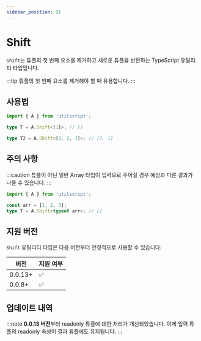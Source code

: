 ```yaml
---
sidebar_position: 21
---
```


# Shift

`Shift`는 튜플의 첫 번째 요소를 제거하고 새로운 튜플을 반환하는 TypeScript 유틸리티 타입입니다.

:::tip
튜플의 첫 번째 요소를 제거해야 할 때 유용합니다.
:::

## 사용법

```ts
import { A } from 'utilscript';

type T = A.Shift<[1]>; // []

type T2 = A.Shift<[3, 2, 1]>; // [2, 1]
```

## 주의 사항

:::caution
튜플이 아닌 일반 Array 타입이 입력으로 주어질 경우 예상과 다른 결과가 나올 수 있습니다.
:::

```ts
import { A } from 'utilscript';

const arr = [1, 2, 3];
type T = A.Shift<typeof arr>; // []
```

## 지원 버전

`Shift` 유틸리티 타입은 다음 버전부터 안정적으로 사용할 수 있습니다:

| 버전    | 지원 여부 |
| ------- | --------- |
| 0.0.13+ | ✅        |
| 0.0.8+  | ✅        |

## 업데이트 내역

:::note
**0.0.13 버전**부터 readonly 튜플에 대한 처리가 개선되었습니다. 이제 입력 튜플의 readonly 속성이 결과 튜플에도 유지됩니다.
:::
